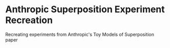 # Anthropic Superposition Experiment Recreation
Recreating experiments from Anthropic's Toy Models of Superposition paper
